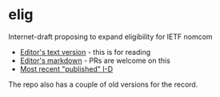 # elig

Internet-draft proposing to expand eligibility for IETF nomcom

- [Editor's text version](draft-carpenter-eligibility-expand.txt) - this is for reading
- [Editor's markdown](draft-carpenter-eligibility-expand.md) - PRs are welcome on this
- [Most recent "published" I-D](https://tools.ietf.org/html/draft-carpenter-eligibility-expand)

The repo also has a couple of old versions for the record.
